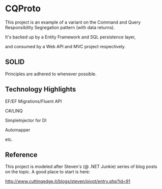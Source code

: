 CQProto
=======
This project is an example of a variant on the Command and Query Responsibility Segregation pattern (with data returns).

It's backed up by a Entity Framework and SQL persistence layer,

and consumed by a Web API and MVC project respectively.

SOLID
-----
Principles are adhered to whenever possible.

Technology Highlights
---------------------
EF/EF Migrations/Fluent API

C#/LINQ

SimpleInjector for DI

Automapper

etc.

Reference
---------
This project is modeled after Steven's (@ .NET Junkie) series of blog posts on the topic. A good place to start is here:

http://www.cuttingedge.it/blogs/steven/pivot/entry.php?id=91
